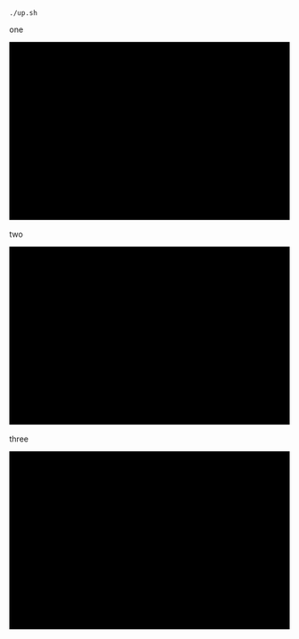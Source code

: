 
```
./up.sh
```

one

![](./docker/render1667126517156.gif)

two

<img src='./docker/render1667126517156.gif'>

three

<img src='./render1667126517156.gif'>

